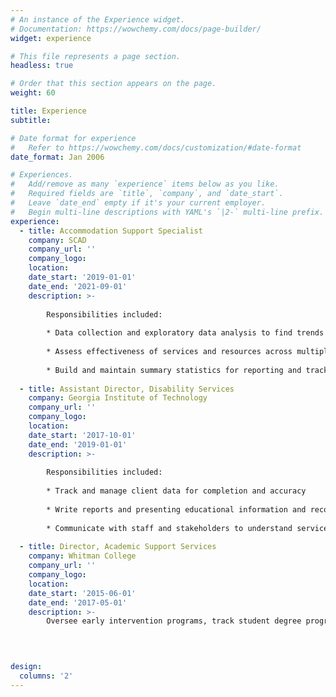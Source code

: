 ```yaml
---
# An instance of the Experience widget.
# Documentation: https://wowchemy.com/docs/page-builder/
widget: experience

# This file represents a page section.
headless: true

# Order that this section appears on the page.
weight: 60

title: Experience
subtitle:

# Date format for experience
#   Refer to https://wowchemy.com/docs/customization/#date-format
date_format: Jan 2006

# Experiences.
#   Add/remove as many `experience` items below as you like.
#   Required fields are `title`, `company`, and `date_start`.
#   Leave `date_end` empty if it's your current employer.
#   Begin multi-line descriptions with YAML's `|2-` multi-line prefix.
experience:
  - title: Accommodation Support Specialist
    company: SCAD
    company_url: ''
    company_logo: 
    location: 
    date_start: '2019-01-01'
    date_end: '2021-09-01'
    description: >-
        
        Responsibilities included:
        
        * Data collection and exploratory data analysis to find trends in client needs,              satisfaction, and outcomes
        
        * Assess effectiveness of services and resources across multiple divisions and               business units
        
        * Build and maintain summary statistics for reporting and tracking purposes
        
  - title: Assistant Director, Disability Services
    company: Georgia Institute of Technology
    company_url: ''
    company_logo: 
    location: 
    date_start: '2017-10-01'
    date_end: '2019-01-01'
    description: >-
    
        Responsibilities included:
        
        * Track and manage client data for completion and accuracy
        
        * Write reports and presenting educational information and recommendations related           to service implementation
        
        * Communicate with staff and stakeholders to understand service implementation
        
  - title: Director, Academic Support Services
    company: Whitman College
    company_url: ''
    company_logo: 
    location: 
    date_start: '2015-06-01'
    date_end: '2017-05-01'
    description: >-
        Oversee early intervention programs, track student degree progress using analytics. Manage three office budgets, retain gift funding, and write analytics reports. Establish and assess outcomes to inform evidence-based best practices.

    
    

design:
  columns: '2'
---
```

